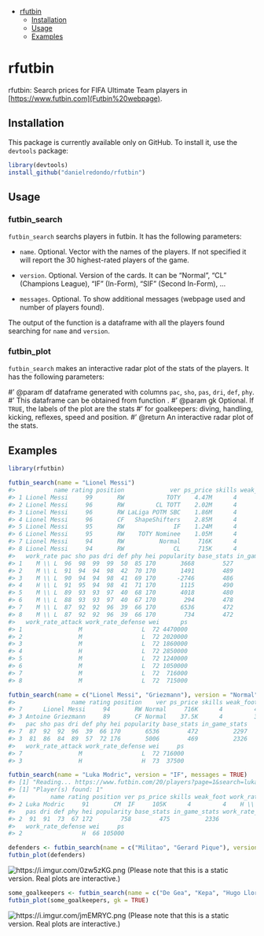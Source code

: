 -   [rfutbin](#rfutbin)
    -   [Installation](#installation)
    -   [Usage](#usage)
    -   [Examples](#examples)

rfutbin
=======

rfutbin: Search prices for FIFA Ultimate Team players in
[https://www.futbin.com](Futbin%20webpage).

Installation
------------

This package is currently available only on GitHub. To install it, use
the `devtools` package:

``` r
library(devtools)
install_github("danielredondo/rfutbin")
```

Usage
-----

### futbin\_search

`futbin_search` searchs players in futbin. It has the following
parameters:

-   `name`. Optional. Vector with the names of the players. If not
    specified it will report the 30 highest-rated players of the game.

-   `version`. Optional. Version of the cards. It can be “Normal”, “CL”
    (Champions League), “IF” (In-Form), “SIF” (Second In-Form), …

-   `messages`. Optional. To show additional messages (webpage used and
    number of players found).

The output of the function is a dataframe with all the players found
searching for `name` and `version`.

### futbin\_plot

`futbin_search` makes an interactive radar plot of the stats of the
players. It has the following parameters:

\#’ @param df dataframe generated with columns `pac`, `sho`, `pas`,
`dri`, `def`, `phy`. \#’ This dataframe can be obtained from function .
\#’ @param gk Optional. If `TRUE`, the labels of the plot are the stats
\#’ for goalkeepers: diving, handling, kicking, reflexes, speed and
position. \#’ @return An interactive radar plot of the stats.

Examples
--------

``` r
library(rfutbin)
```

``` r
futbin_search(name = "Lionel Messi")
#>           name rating position             ver ps_price skills weak_foot
#> 1 Lionel Messi     99       RW            TOTY    4.47M      4         4
#> 2 Lionel Messi     96       RW         CL TOTT    2.02M      4         4
#> 3 Lionel Messi     96       RW LaLiga POTM SBC    1.86M      4         4
#> 4 Lionel Messi     96       CF   ShapeShifters    2.85M      4         4
#> 5 Lionel Messi     95       RW              IF    1.24M      4         4
#> 6 Lionel Messi     95       RW    TOTY Nominee    1.05M      4         4
#> 7 Lionel Messi     94       RW          Normal     716K      4         4
#> 8 Lionel Messi     94       RW              CL     715K      4         4
#>   work_rate pac sho pas dri def phy hei popularity base_stats in_game_stats
#> 1    M \\ L  96  98  99  99  50  85 170       3668        527          2519
#> 2    M \\ L  91  94  94  98  42  70 170       1491        489          2361
#> 3    M \\ L  90  94  94  98  41  69 170      -2746        486          2350
#> 4    H \\ L  91  95  94  98  41  71 170       1115        490          2365
#> 5    M \\ L  89  93  93  97  40  68 170       4018        480          2320
#> 6    M \\ L  88  93  93  97  40  67 170        294        478          2314
#> 7    M \\ L  87  92  92  96  39  66 170       6536        472          2297
#> 8    M \\ L  87  92  92  96  39  66 170        734        472          2297
#>   work_rate_attack work_rate_defense wei      ps
#> 1                M                 L  72 4470000
#> 2                M                 L  72 2020000
#> 3                M                 L  72 1860000
#> 4                H                 L  72 2850000
#> 5                M                 L  72 1240000
#> 6                M                 L  72 1050000
#> 7                M                 L  72  716000
#> 8                M                 L  72  715000
```

``` r
futbin_search(name = c("Lionel Messi", "Griezmann"), version = "Normal")
#>                name rating position    ver ps_price skills weak_foot work_rate
#> 7      Lionel Messi     94       RW Normal     716K      4         4    M \\ L
#> 3 Antoine Griezmann     89       CF Normal    37.5K      4         3    H \\ H
#>   pac sho pas dri def phy hei popularity base_stats in_game_stats
#> 7  87  92  92  96  39  66 170       6536        472          2297
#> 3  81  86  84  89  57  72 176       5006        469          2326
#>   work_rate_attack work_rate_defense wei     ps
#> 7                M                 L  72 716000
#> 3                H                 H  73  37500
```

``` r
futbin_search(name = "Luka Modric", version = "IF", messages = TRUE)
#> [1] "Reading... https://www.futbin.com/20/players?page=1&search=luka+modric"
#> [1] "Player(s) found: 1"
#>          name rating position ver ps_price skills weak_foot work_rate pac sho
#> 2 Luka Modric     91       CM  IF     105K      4         4    H \\ H  75  78
#>   pas dri def phy hei popularity base_stats in_game_stats work_rate_attack
#> 2  91  91  73  67 172        758        475          2336                H
#>   work_rate_defense wei     ps
#> 2                 H  66 105000
```

``` r
defenders <- futbin_search(name = c("Militao", "Gerard Pique"), version = "Normal")
futbin_plot(defenders)
```

![<a href="https://i.imgur.com/0zw5zKG.png" class="uri">https://i.imgur.com/0zw5zKG.png</a>](https://i.imgur.com/0zw5zKG.png)
(Please note that this is a static version. Real plots are interactive.)

``` r
some_goalkeepers <- futbin_search(name = c("De Gea", "Kepa", "Hugo Lloris"), version = "Normal")
futbin_plot(some_goalkeepers, gk = TRUE)
```

![<a href="https://i.imgur.com/jmEMRYC.png" class="uri">https://i.imgur.com/jmEMRYC.png</a>](https://i.imgur.com/jmEMRYC.png)
(Please note that this is a static version. Real plots are interactive.)
